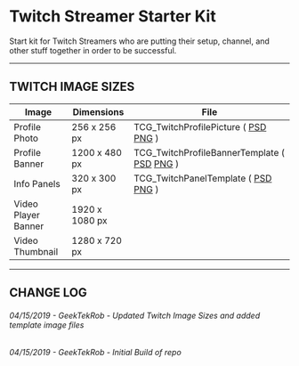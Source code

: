 # Twitch Streamer Starter Kit
Start kit for Twitch Streamers who are putting their setup, channel, and other stuff together in order to be successful.

---
## TWITCH IMAGE SIZES
Image | Dimensions | File
--- | --- | ---
Profile Photo | 256 x 256 px | TCG_TwitchProfilePicture ( [PSD](Image_Templates\TCG_TwitchProfilePicture.psd) [PNG](Image_Templates\TCG_TwitchProfilePicture.png) )
Profile Banner | 1200 x 480 px | TCG_TwitchProfileBannerTemplate ( [PSD](Image_Templates\TCG_TwitchProfileBannerTemplate.psd) [PNG](Image_Templates\TCG_TwitchProfileBannerTemplate.png) )
Info Panels | 320 x 300 px | TCG_TwitchPanelTemplate ( [PSD](Image_Templates\TCG_TwitchPanelTemplate.psd) [PNG](Image_Templates\TCG_TwitchPanelTemplate.png) )
Video Player Banner | 1920 x 1080 px | 
Video Thumbnail | 1280 x 720 px | 

---
## CHANGE LOG
###### 04/15/2019 - GeekTekRob - Updated Twitch Image Sizes and added template image files
###### 04/15/2019 - GeekTekRob - Initial Build of repo


